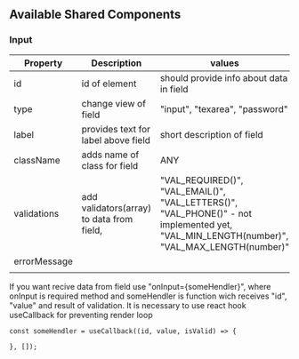 ## Available Shared Components

### Input

| Property     | Description                               | values                                                                                                                                    |
| ------------ | ----------------------------------------- | ----------------------------------------------------------------------------------------------------------------------------------------- |
| id           | id of element                             | should provide info about data in field                                                                                                   |
| type         | change view of field                      | "input", "texarea", "password"                                                                                                            |
| label        | provides text for label above field       | short description of field                                                                                                                |
| className    | adds name of class for field              | ANY                                                                                                                                       |
| validations  | add validators(array) to data from field, | "VAL_REQUIRED()", "VAL_EMAIL()", "VAL_LETTERS()", "VAL_PHONE()" - not implemented yet, "VAL_MIN_LENGTH(number)", "VAL_MAX_LENGTH(number)" |
| errorMessage |                                           |                                                                                                                                           |
|              |                                           |                                                                                                                                           |

If you want recive data from field use "onInput={someHendler}", where onInput is required method and someHendler is function wich receives "id", "value" and result of validation. It is necessary to use react hook useCallback for preventing render loop

    const someHendler = useCallback((id, value, isValid) => {

    }, []);
